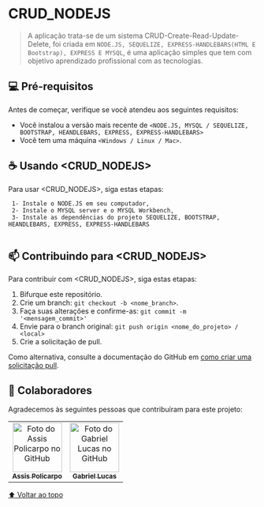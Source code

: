 # CRUD_NODEJS

> A aplicação trata-se de um sistema CRUD-Create-Read-Update-Delete, foi criada em ```NODE.JS, SEQUELIZE, EXPRESS-HANDLEBARS(HTML E Bootstrap), EXPRESS E MYSQL```, é uma aplicação simples que tem com objetivo aprendizado profissional com as tecnologias.


## 💻 Pré-requisitos

Antes de começar, verifique se você atendeu aos seguintes requisitos:
* Você instalou a versão mais recente de `<NODE.JS, MYSQL / SEQUELIZE, BOOTSTRAP, HEANDLEBARS, EXPRESS, EXPRESS-HANDLEBARS>`
* Você tem uma máquina `<Windows / Linux / Mac>`.


## ☕ Usando <CRUD_NODEJS>

Para usar <CRUD_NODEJS>, siga estas etapas:

```
 1- Instale o NODE.JS em seu computador, 
 2- Instale o MYSQL server e o MYSQL Workbench,
 3- Instale as dependências do projeto SEQUELIZE, BOOTSTRAP, HEANDLEBARS, EXPRESS, EXPRESS-HANDLEBARS
 
```


## 📫 Contribuindo para <CRUD_NODEJS>

Para contribuir com <CRUD_NODEJS>, siga estas etapas:

1. Bifurque este repositório.
2. Crie um branch: `git checkout -b <nome_branch>`.
3. Faça suas alterações e confirme-as: `git commit -m '<mensagem_commit>'`
4. Envie para o branch original: `git push origin <nome_do_projeto> / <local>`
5. Crie a solicitação de pull.

Como alternativa, consulte a documentação do GitHub em [como criar uma solicitação pull](https://help.github.com/en/github/collaborating-with-issues-and-pull-requests/creating-a-pull-request).

## 🤝 Colaboradores

Agradecemos às seguintes pessoas que contribuíram para este projeto:

<table>
  <tr>
    <td align="center">
      <a href="https://github.com/eonarga">
        <img src="https://avatars.githubusercontent.com/u/111381502?v=4" width="100px;" alt="Foto do Assis Policarpo no GitHub"/><br>
        <sub>
          <b>Assis Policarpo</b>
        </sub>
      </a>
    </td>
    <td align="center">
      <a href="https://github.com/gabrielgt5">
        <img src="https://avatars.githubusercontent.com/u/69332675?s=400&u=31459ee527d187a0713939d2b34c5acbd20940ce&v=4" width="100px;" alt="Foto do Gabriel Lucas no GitHub"/><br>
        <sub>
          <b>Gabriel Lucas</b>
        </sub>
      </a>
    </td>
  </tr>
</table>


[⬆ Voltar ao topo](#CRUD_NODEJS)<br>
